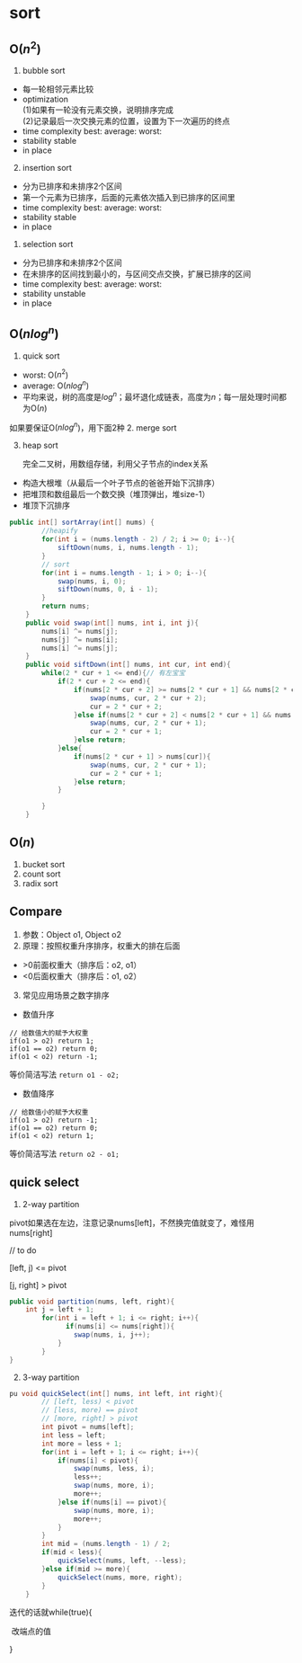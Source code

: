# sort

## O($n^2$)
1. bubble sort
- 每一轮相邻元素比较
- optimization      
(1)如果有一轮没有元素交换，说明排序完成     
(2)记录最后一次交换元素的位置，设置为下一次遍历的终点
- time complexity
best:
average:
worst:
- stability
stable
- in place

2. insertion sort
- 分为已排序和未排序2个区间
- 第一个元素为已排序，后面的元素依次插入到已排序的区间里   
- time complexity
best:
average:
worst:
- stability
stable
- in place

1. selection sort
- 分为已排序和未排序2个区间
- 在未排序的区间找到最小的，与区间交点交换，扩展已排序的区间  
- time complexity
best:
average:
worst:
- stability
unstable
- in place


## O($nlog^n$)

1. quick sort    
- worst: O($n^2$)
- average: O($nlog^n$)    
- 平均来说，树的高度是$log^n$；最坏退化成链表，高度为$n$；每一层处理时间都为O($n$)    


如果要保证O($nlog^n$)，用下面2种
2. merge sort

3. heap sort

   完全二叉树，用数组存储，利用父子节点的index关系

- 构造大根堆（从最后一个叶子节点的爸爸开始下沉排序）
- 把堆顶和数组最后一个数交换（堆顶弹出，堆size-1）
- 堆顶下沉排序

```java
public int[] sortArray(int[] nums) {
        //heapify
        for(int i = (nums.length - 2) / 2; i >= 0; i--){
            siftDown(nums, i, nums.length - 1);
        }
        // sort
        for(int i = nums.length - 1; i > 0; i--){
            swap(nums, i, 0);
            siftDown(nums, 0, i - 1);
        }
        return nums;
    }
    public void swap(int[] nums, int i, int j){
        nums[i] ^= nums[j];
        nums[j] ^= nums[i];
        nums[i] ^= nums[j];
    }
    public void siftDown(int[] nums, int cur, int end){
        while(2 * cur + 1 <= end){// 有左宝宝
            if(2 * cur + 2 <= end){
                if(nums[2 * cur + 2] >= nums[2 * cur + 1] && nums[2 * cur + 2] > nums[cur]){
                    swap(nums, cur, 2 * cur + 2);
                    cur = 2 * cur + 2;
                }else if(nums[2 * cur + 2] < nums[2 * cur + 1] && nums[2 * cur + 1] > nums[cur]){
                    swap(nums, cur, 2 * cur + 1);
                    cur = 2 * cur + 1;
                }else return;
            }else{
                if(nums[2 * cur + 1] > nums[cur]){
                    swap(nums, cur, 2 * cur + 1);
                    cur = 2 * cur + 1;
                }else return;
            }

        }
    }
```



## O($n$)
1. bucket sort
2. count sort
3. radix sort

## Compare

1. 参数：Object o1, Object o2
2. 原理：按照权重升序排序，权重大的排在后面
- \>0前面权重大（排序后：o2, o1）
- <0后面权重大（排序后：o1, o2）
3. 常见应用场景之数字排序
- 数值升序   
```
// 给数值大的赋予大权重
if(o1 > o2) return 1;
if(o1 == o2) return 0;
if(o1 < o2) return -1;
```
等价简洁写法
`return o1 - o2;`

- 数值降序   
```
// 给数值小的赋予大权重
if(o1 > o2) return -1;
if(o1 == o2) return 0;
if(o1 < o2) return 1;
```
等价简洁写法
`return o2 - o1;`



## quick select

1. 2-way partition

pivot如果选在左边，注意记录nums[left]，不然换完值就变了，难怪用nums[right] 

// to do

[left, j) <= pivot

[j, right] > pivot

```java
public void partition(nums, left, right){
  	int j = left + 1;
		for(int i = left + 1; i <= right; i++){
			  if(nums[i] <= nums[right]){
      			swap(nums, i, j++);
    		}
		}
}
```



2. 3-way partition

```java
pu void quickSelect(int[] nums, int left, int right){
        // [left, less) < pivot
        // [less, more) == pivot
        // [more, right] > pivot
        int pivot = nums[left];
        int less = left;
        int more = less + 1;
        for(int i = left + 1; i <= right; i++){
            if(nums[i] < pivot){
                swap(nums, less, i);
                less++;
                swap(nums, more, i);
                more++;
            }else if(nums[i] == pivot){
                swap(nums, more, i);
                more++;
            }
        }
        int mid = (nums.length - 1) / 2;
        if(mid < less){
            quickSelect(nums, left, --less);
        }else if(mid >= more){
            quickSelect(nums, more, right);
        }
    }
```

迭代的话就while(true){

​	改端点的值

}
